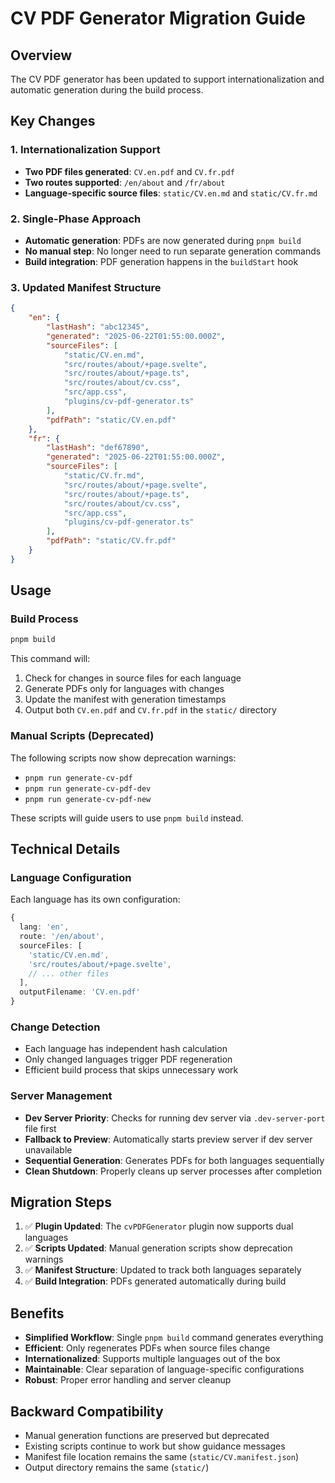 # CV PDF Generator Migration Guide

## Overview

The CV PDF generator has been updated to support internationalization and automatic generation during the build process.

## Key Changes

### 1. Internationalization Support

- **Two PDF files generated**: `CV.en.pdf` and `CV.fr.pdf`
- **Two routes supported**: `/en/about` and `/fr/about`
- **Language-specific source files**: `static/CV.en.md` and `static/CV.fr.md`

### 2. Single-Phase Approach

- **Automatic generation**: PDFs are now generated during `pnpm build`
- **No manual step**: No longer need to run separate generation commands
- **Build integration**: PDF generation happens in the `buildStart` hook

### 3. Updated Manifest Structure

```json
{
	"en": {
		"lastHash": "abc12345",
		"generated": "2025-06-22T01:55:00.000Z",
		"sourceFiles": [
			"static/CV.en.md",
			"src/routes/about/+page.svelte",
			"src/routes/about/+page.ts",
			"src/routes/about/cv.css",
			"src/app.css",
			"plugins/cv-pdf-generator.ts"
		],
		"pdfPath": "static/CV.en.pdf"
	},
	"fr": {
		"lastHash": "def67890",
		"generated": "2025-06-22T01:55:00.000Z",
		"sourceFiles": [
			"static/CV.fr.md",
			"src/routes/about/+page.svelte",
			"src/routes/about/+page.ts",
			"src/routes/about/cv.css",
			"src/app.css",
			"plugins/cv-pdf-generator.ts"
		],
		"pdfPath": "static/CV.fr.pdf"
	}
}
```

## Usage

### Build Process

```bash
pnpm build
```

This command will:

1. Check for changes in source files for each language
2. Generate PDFs only for languages with changes
3. Update the manifest with generation timestamps
4. Output both `CV.en.pdf` and `CV.fr.pdf` in the `static/` directory

### Manual Scripts (Deprecated)

The following scripts now show deprecation warnings:

- `pnpm run generate-cv-pdf`
- `pnpm run generate-cv-pdf-dev`
- `pnpm run generate-cv-pdf-new`

These scripts will guide users to use `pnpm build` instead.

## Technical Details

### Language Configuration

Each language has its own configuration:

```typescript
{
  lang: 'en',
  route: '/en/about',
  sourceFiles: [
    'static/CV.en.md',
    'src/routes/about/+page.svelte',
    // ... other files
  ],
  outputFilename: 'CV.en.pdf'
}
```

### Change Detection

- Each language has independent hash calculation
- Only changed languages trigger PDF regeneration
- Efficient build process that skips unnecessary work

### Server Management

- **Dev Server Priority**: Checks for running dev server via `.dev-server-port` file first
- **Fallback to Preview**: Automatically starts preview server if dev server unavailable
- **Sequential Generation**: Generates PDFs for both languages sequentially
- **Clean Shutdown**: Properly cleans up server processes after completion

## Migration Steps

1. ✅ **Plugin Updated**: The `cvPDFGenerator` plugin now supports dual languages
2. ✅ **Scripts Updated**: Manual generation scripts show deprecation warnings
3. ✅ **Manifest Structure**: Updated to track both languages separately
4. ✅ **Build Integration**: PDFs generated automatically during build

## Benefits

- **Simplified Workflow**: Single `pnpm build` command generates everything
- **Efficient**: Only regenerates PDFs when source files change
- **Internationalized**: Supports multiple languages out of the box
- **Maintainable**: Clear separation of language-specific configurations
- **Robust**: Proper error handling and server cleanup

## Backward Compatibility

- Manual generation functions are preserved but deprecated
- Existing scripts continue to work but show guidance messages
- Manifest file location remains the same (`static/CV.manifest.json`)
- Output directory remains the same (`static/`)
